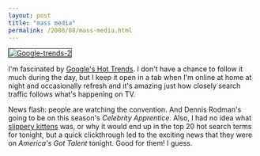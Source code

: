 ```yaml
---
layout: post
title: "mass media"
permalink: /2008/08/mass-media.html
---
```


<p><a href="http://www.google.com/trends/hottrends?sa=X"><img border="1" class="at-xid-6a00d8341c4f5f53ef00e5548544808833" alt="Google-trends-2" src="https://sippey.typepad.com/.a/6a00d8341c4f5f53ef00e5548544808833-500wi"></a></p>

<p>I'm fascinated by <a href="http://www.google.com/trends/hottrends?sa=X">Google's Hot Trends</a>. I don't have a chance to follow it much during the day, but I keep it open in a tab when I'm online at home at night and occasionally refresh and it's amazing just how closely search traffic follows what's happening on TV.</p>

<p>News flash: people are watching the convention. And Dennis Rodman's going to be on this season's <em>Celebrity Apprentice</em>. Also, I had no idea what <a href="http://www.google.com/trends/hottrends?q=slippery+kittens&amp;date=2008-8-27&amp;sa=X">slippery kittens</a> was, or why it would end up in the top 20 hot search terms for tonight, but a quick clickthrough led to the exciting news that they were on <em>America's Got Talent</em> tonight. Good for them! I guess.</p>



